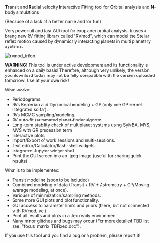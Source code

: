 
**T**ransit and **R**adial velocity **I**nteractive **F**itting tool for **O**rbital analysis and **N**-body simulations

(Because of a lack of a better name and for fun)

Very powerfull and fast GUI tool for exoplanet orbital analysis. It uses a brang new RV fitting library called "RVmod", which can model the Stellar reflex motion caused by dynamicaly interacting planets in multi planetary systems.

![rvmod_trifon](https://user-images.githubusercontent.com/44244057/50479747-609d0580-09d8-11e9-8a3c-a79ef78d682c.jpg)

**WARNING!** This tool is under active development and its functionality is enhanced on a daily basis! Therefore, although very unlikely, the version you download today may not be fully compatible with the version uploaded tomorrow! Use at your own risk!

What works:

* Periodograms.
* RVs Keplerian and Dynamical modeling + GP (only one GP kernel integrated so far).
* RVs MCMC sampling/modeling.
* RV auto-fit (automated planet-finder algortm).
* Long-term stability check of multiplanet systems using SyMBA, MVS, MVS with GR precession term
* Interactive plots.
* Import/Export of work sessions and multi-sessions. 
* Text editor/Calculator/Bash-shell widgets.
* Integrated Jupyter widget shell.
* Print the GUI screen into an .jpeg image (useful for sharing quick results)

What is to be implemented:

* Transit modeling (soon to be included)
* Combined modeling of data (Transit + RV + Astrometry +  GP/Moving avarage modeling, at once). 
* Variouse of minimization/sampling methods.
* Some more GUI plots and plot functionality.
* GUI accsess to parameter limits and priors (there, but not connected with RVmod, yet)
* Print all results and plots in a .tex ready environment
* Many minor glitches and bugs may occur (For more detailed TBD list see: "focus_matrix_TBFixed.doc").

If you use this tool and you find a bug or a problem, please report it!
